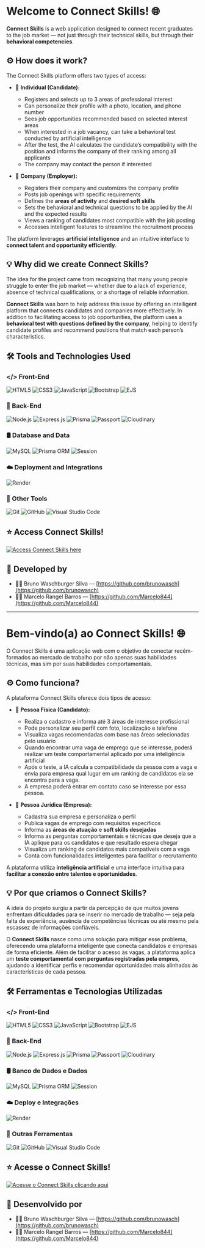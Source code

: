 # Welcome to Connect Skills! 🌐

**Connect Skills** is a web application designed to connect recent graduates to the job market — not just through their technical skills, but through their **behavioral competencies**.

## ⚙️ How does it work?

The Connect Skills platform offers two types of access:

- 🧑 **Individual (Candidate):**
  - Registers and selects up to 3 areas of professional interest  
  - Can personalize their profile with a photo, location, and phone number  
  - Sees job opportunities recommended based on selected interest areas  
  - When interested in a job vacancy, can take a behavioral test conducted by artificial intelligence  
  - After the test, the AI calculates the candidate’s compatibility with the position and informs the company of their ranking among all applicants  
  - The company may contact the person if interested  

- 🏢 **Company (Employer):**
  - Registers their company and customizes the company profile  
  - Posts job openings with specific requirements  
  - Defines the **areas of activity** and **desired soft skills**  
  - Sets the behavioral and technical questions to be applied by the AI and the expected results  
  - Views a ranking of candidates most compatible with the job posting  
  - Accesses intelligent features to streamline the recruitment process  

The platform leverages **artificial intelligence** and an intuitive interface to **connect talent and opportunity efficiently**.

## 💡 Why did we create Connect Skills?

The idea for the project came from recognizing that many young people struggle to enter the job market — whether due to a lack of experience, absence of technical qualifications, or a shortage of reliable information.

**Connect Skills** was born to help address this issue by offering an intelligent platform that connects candidates and companies more effectively. In addition to facilitating access to job opportunities, the platform uses a **behavioral test with questions defined by the company**, helping to identify candidate profiles and recommend positions that match each person’s characteristics.

## 🛠️ Tools and Technologies Used

### </> Front-End
![HTML5](https://img.shields.io/badge/-HTML5-E34F26?style=flat&logo=html5&logoColor=white)
![CSS3](https://img.shields.io/badge/-CSS3-1572B6?style=flat&logo=css3&logoColor=white)
![JavaScript](https://img.shields.io/badge/-JavaScript-F7DF1E?style=flat&logo=javascript&logoColor=black)
![Bootstrap](https://img.shields.io/badge/-Bootstrap-563D7C?style=flat&logo=bootstrap&logoColor=white)
![EJS](https://img.shields.io/badge/-EJS-5B3C1E?style=flat&logo=ejs&logoColor=white)

### 🤖 Back-End
![Node.js](https://img.shields.io/badge/-Node.js-339933?style=flat&logo=node.js&logoColor=white)
![Express.js](https://img.shields.io/badge/-Express.js-000000?style=flat&logo=express&logoColor=white)
![Prisma](https://img.shields.io/badge/-Prisma-2D3748?style=flat&logo=prisma&logoColor=white)
![Passport](https://img.shields.io/badge/-Passport-34E27A?style=flat&logo=passport&logoColor=white)
![Cloudinary](https://img.shields.io/badge/-Cloudinary-3448C5?style=flat&logo=cloudinary&logoColor=white)

### 🛢 Database and Data
![MySQL](https://img.shields.io/badge/-MySQL-4479A1?style=flat&logo=mysql&logoColor=white)
![Prisma ORM](https://img.shields.io/badge/-Prisma%20ORM-2D3748?style=flat&logo=prisma&logoColor=white)
![Session](https://img.shields.io/badge/-Express--Session-007ACC?style=flat&logo=node-dot-js&logoColor=white)

### ☁️ Deployment and Integrations
![Render](https://img.shields.io/badge/-Render-46E3B7?style=flat&logo=render&logoColor=black)

### 💾 Other Tools
![Git](https://img.shields.io/badge/-Git-F05032?style=flat&logo=git&logoColor=white)
![GitHub](https://img.shields.io/badge/-GitHub-181717?style=flat&logo=github&logoColor=white)
![Visual Studio Code](https://img.shields.io/badge/-VS%20Code-007ACC?style=flat&logo=visual-studio-code&logoColor=white)

## ⭐ Access Connect Skills!
[![Access Connect Skills here](https://img.shields.io/badge/Access_Connect_Skills_Here-2F84F5?style=for-the-badge&logo=google-chrome&logoColor=FFFFFF)](https://connectskills.com.br)

## 👥 Developed by
- 👨‍💻 Bruno Waschburger Silva — [https://github.com/brunowasch](https://github.com/brunowasch)
- 👨‍💻 Marcelo Rangel Barros — [https://github.com/Marcelo844](https://github.com/Marcelo844)

---

# Bem-vindo(a) ao Connect Skills! 🌐

O Connect Skills é uma aplicação web com o objetivo de conectar recém-formados ao mercado de trabalho por não apenas suas habilidades técnicas, mas sim por suas habilidades comportamentais. 

## ⚙️ Como funciona?

A plataforma Connect Skills oferece dois tipos de acesso:

- 🧑 **Pessoa Física (Candidato):**
  - Realiza o cadastro e informa até 3 áreas de interesse profissional
  - Pode personalizar seu perfil com foto, localização e telefone
  - Visualiza vagas recomendadas com base nas áreas selecionadas pelo usuário
  - Quando encontrar uma vaga de emprego que se interesse, poderá realizar um teste comportamental aplicado por uma inteligência artificial
  - Após o teste, a IA calcula a compatibilidade da pessoa com a vaga e envia para empresa qual lugar em um ranking de candidatos ela se encontra para a vaga.
  - A empresa poderá entrar em contato caso se interesse por essa pessoa.

- 🏢 **Pessoa Jurídica (Empresa):**
  - Cadastra sua empresa e personaliza o perfil
  - Publica vagas de emprego com requisitos específicos
  - Informa as **áreas de atuação** e **soft skills desejadas**
  - Informa as perguntas comportamentais e técnicas que deseja que a IA aplique para os candidatos e que resultado espera chegar
  - Visualiza um ranking de candidatos mais compatíveis com a vaga
  - Conta com funcionalidades inteligentes para facilitar o recrutamento

A plataforma utiliza **inteligência artificial** e uma interface intuitiva para **facilitar a conexão entre talentos e oportunidades**.

## 💡 Por que criamos o Connect Skills?
A ideia do projeto surgiu a partir da percepção de que muitos jovens enfrentam dificuldades para se inserir no mercado de trabalho — seja pela falta de experiência, ausência de competências técnicas ou até mesmo pela escassez de informações confiáveis.

O **Connect Skills** nasce como uma solução para mitigar esse problema, oferecendo uma plataforma inteligente que conecta candidatos e empresas de forma eficiente. Além de facilitar o acesso às vagas, a plataforma aplica um **teste comportamental com perguntas registradas pela empres**, ajudando a identificar perfis e recomendar oportunidades mais alinhadas às características de cada pessoa.

## 🛠️ Ferramentas e Tecnologias Utilizadas

### </> Front-End
![HTML5](https://img.shields.io/badge/-HTML5-E34F26?style=flat&logo=html5&logoColor=white)
![CSS3](https://img.shields.io/badge/-CSS3-1572B6?style=flat&logo=css3&logoColor=white)
![JavaScript](https://img.shields.io/badge/-JavaScript-F7DF1E?style=flat&logo=javascript&logoColor=black)
![Bootstrap](https://img.shields.io/badge/-Bootstrap-563D7C?style=flat&logo=bootstrap&logoColor=white)
![EJS](https://img.shields.io/badge/-EJS-5B3C1E?style=flat&logo=ejs&logoColor=white)

### 🤖 Back-End
![Node.js](https://img.shields.io/badge/-Node.js-339933?style=flat&logo=node.js&logoColor=white)
![Express.js](https://img.shields.io/badge/-Express.js-000000?style=flat&logo=express&logoColor=white)
![Prisma](https://img.shields.io/badge/-Prisma-2D3748?style=flat&logo=prisma&logoColor=white)
![Passport](https://img.shields.io/badge/-Passport-34E27A?style=flat&logo=passport&logoColor=white)
![Cloudinary](https://img.shields.io/badge/-Cloudinary-3448C5?style=flat&logo=cloudinary&logoColor=white)

### 🛢 Banco de Dados e Dados
![MySQL](https://img.shields.io/badge/-MySQL-4479A1?style=flat&logo=mysql&logoColor=white)
![Prisma ORM](https://img.shields.io/badge/-Prisma%20ORM-2D3748?style=flat&logo=prisma&logoColor=white)
![Session](https://img.shields.io/badge/-Express--Session-007ACC?style=flat&logo=node-dot-js&logoColor=white)

### ☁️ Deploy e Integrações
![Render](https://img.shields.io/badge/-Render-46E3B7?style=flat&logo=render&logoColor=black)

### 💾 Outras Ferramentas
![Git](https://img.shields.io/badge/-Git-F05032?style=flat&logo=git&logoColor=white)
![GitHub](https://img.shields.io/badge/-GitHub-181717?style=flat&logo=github&logoColor=white)
![Visual Studio Code](https://img.shields.io/badge/-VS%20Code-007ACC?style=flat&logo=visual-studio-code&logoColor=white)

## ⭐ Acesse o Connect Skills!
[![Acesse o Connect Skills clicando aqui](https://img.shields.io/badge/Acesse_o_Connect_Skills_clicando_aqui-2F84F5?style=for-the-badge&logo=google-chrome&logoColor=FFFFFF)](https://connectskills.com.br)

## 👥 Desenvolvido por
- 👨‍💻 Bruno Waschburger Silva — [https://github.com/brunowasch](https://github.com/brunowasch)
- 👨‍💻 Marcelo Rangel Barros — [https://github.com/Marcelo844](https://github.com/Marcelo844)
